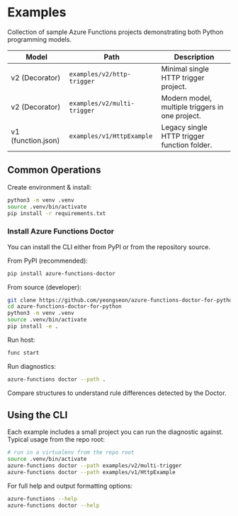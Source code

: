 # Examples

Collection of sample Azure Functions projects demonstrating both Python programming models.

| Model | Path | Description |
|-------|------|-------------|
| v2 (Decorator) | `examples/v2/http-trigger` | Minimal single HTTP trigger project. |
| v2 (Decorator) | `examples/v2/multi-trigger` | Modern model, multiple triggers in one project. |
| v1 (function.json) | `examples/v1/HttpExample` | Legacy single HTTP trigger function folder. |

## Common Operations
Create environment & install:
```bash
python3 -m venv .venv
source .venv/bin/activate
pip install -r requirements.txt
```

### Install Azure Functions Doctor

You can install the CLI either from PyPI or from the repository source.

From PyPI (recommended):

```bash
pip install azure-functions-doctor
```

From source (developer):

```bash
git clone https://github.com/yeongseon/azure-functions-doctor-for-python.git
cd azure-functions-doctor-for-python
python3 -m venv .venv
source .venv/bin/activate
pip install -e .
```

Run host:
```bash
func start
```

Run diagnostics:
```bash
azure-functions doctor --path .
```

Compare structures to understand rule differences detected by the Doctor.

## Using the CLI

Each example includes a small project you can run the diagnostic against. Typical usage from the repo root:

```bash
# run in a virtualenv from the repo root
source .venv/bin/activate
azure-functions doctor --path examples/v2/multi-trigger
azure-functions doctor --path examples/v1/HttpExample
```

For full help and output formatting options:

```bash
azure-functions --help
azure-functions doctor --help
```
